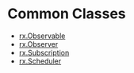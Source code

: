 # Common Classes

- [rx.Observable](https://github.com/ReactiveX/RxJava/blob/1.x/rxjava/src/main/java/rx/Observable.java)
- [rx.Observer](https://github.com/ReactiveX/RxJava/blob/1.x/rxjava/src/main/java/rx/Observer.java)
- [rx.Subscription](https://github.com/ReactiveX/RxJava/blob/1.x/rxjava/src/main/java/rx/Subscription.java)
- [rx.Scheduler](https://github.com/ReactiveX/RxJava/blob/1.x/rxjava/src/main/java/rx/Scheduler.java)

